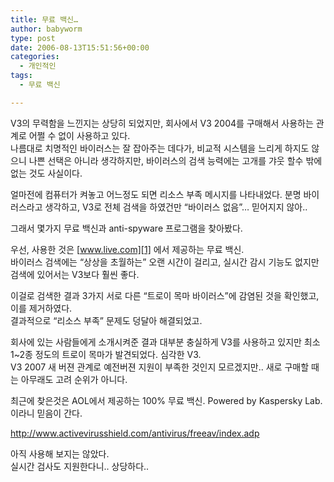 ```yaml
---
title: 무료 백신…
author: babyworm
type: post
date: 2006-08-13T15:51:56+00:00
categories:
  - 개인적인
tags:
  - 무료 백신

---
```

V3의 무력함을 느낀지는 상당히 되었지만, 회사에서 V3 2004를 구매해서 사용하는 관계로 어쩔 수 없이 사용하고 있다.  
나름대로 치명적인 바이러스는 잘 잡아주는 데다가, 비교적 시스템을 느리게 하지도 않으니 나쁜 선택은 아니라 생각하지만, 바이러스의 검색 능력에는 고개를 갸웃 할수 밖에 없는 것도 사실이다.

얼마전에 컴퓨터가 켜놓고 어느정도 되면 리소스 부족 메시지를 나타내었다. 분명 바이러스라고 생각하고, V3로 전체 검색을 하였건만 &#8220;바이러스 없음&#8221;&#8230; 믿어지지 않아..

그래서 몇가지 무료 백신과 anti-spyware 프로그램을 찾아봤다.

우선, 사용한 것은 [www.live.com][1] 에서 제공하는 무료 백신.  
바이러스 검색에는 &#8220;상상을 초월하는&#8221; 오랜 시간이 걸리고, 실시간 감시 기능도 없지만 검색에 있어서는 V3보다 훨씬 좋다. 

이걸로 검색한 결과 3가지 서로 다른 &#8220;트로이 목마 바이러스&#8221;에 감염된 것을 확인했고, 이를 제거하였다.  
결과적으로 &#8220;리소스 부족&#8221; 문제도 덩달아 해결되었고.

회사에 있는 사람들에게 소개시켜준 결과 대부분 충실하게 V3를 사용하고 있지만 최소 1~2종 정도의 트로이 목마가 발견되었다. 심각한 V3.  
V3 2007 새 버젼 관계로 예전버젼 지원이 부족한 것인지 모르겠지만.. 새로 구매할 때는 아무래도 고려 순위가 아니다. 

최근에 찾은것은 AOL에서 제공하는 100% 무료 백신. Powered by Kaspersky Lab. 이라니 믿음이 간다. 

<http://www.activevirusshield.com/antivirus/freeav/index.adp>

아직 사용해 보지는 않았다.  
실시간 검사도 지원한다니.. 상당하다..

 [1]: http://www.live.com
